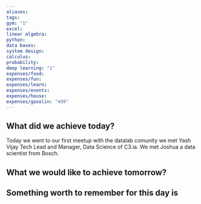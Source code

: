 ```yaml
---
aliases: 
tags: 
gym: "1"
excel: 
linear algebra: 
python: 
data bases: 
system design: 
calculus: 
probability: 
deep learning: "1"
expenses/food: 
expenses/fun: 
expenses/learn: 
expenses/events: 
expenses/house: 
expenses/gasolin: "499"
---
```

## What did we achieve today?

Today we went to our first meetup with the datalab comunity we met Yash Vijay Tech Lead and Manager, Data Science of C3.ia. We met Joshua a data scientist from Bosch.

## What we would like to achieve tomorrow?



## Something worth to remember for this day is
